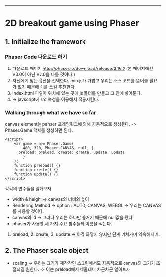 ---
# 2D breakout game using Phaser

## 1. Initialize the framework

### Phaser Code 다운로드 하기
1. 다운로드 페이지 http://phaser.io/download/release/2.16.0 (본 페이지에선 V3.0이 아닌 V2.0을 다룰 것이다.)
2. 자신에게 맞는 옵션을 선택한다. min.js가 가볍고 우리는 소스 코드를 뜯어볼 필요가 없기 때문에 이를 쓰길 추천한다.
3. index.html 파일이 위치해 있는 곳에 js 폴더를 만들고 그 안에 넣어둔다.
4. <script src="js/phaser.min.js"></script> -> javscript에 src 속성을 이용해서 적용시킨다.

### Walking through what we have so far
canvas element는 pahser 프레임워크에 의해 자동적으로 생성된다.
-> Phaser.Game 객체를 생성하면 된다.
~~~
<script>
    var game = new Phaser.Game(
        480, 320, Phaser.CANVAS, null, {
      preload: preload, create: create, update: update
        }
    );
    function preload() {}
    function create() {}
    function update() {}
</script>
~~~
각각의 변수들을 알아보자
- width & height -> canvas의 너비와 높이
- Rendering Method -> option : AUTO, CANVAS, WEBGL -> 우리는 CANVAS를 사용할 것이다.
- canvas의 id -> 그러나 우리는 하나만 쓸거기 때문에 null값을 줬다.
- phaser가 사용할 세 가지 주요 함수들의 이름을 적는다.
 1. preload, 2. create, 3. update
 -> 아직 와닿지 않지만 단계 거쳐가며 익숙해지기.
 

## 2. The Phaser scale object
* scaling -> 우리는 크기가 제각각인 스크린에서도 자동적으로 canvas의 크기가 조절되길 원한다.
-> 이는 preload에서 배울테니 차근차근 알아보자

